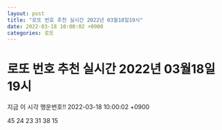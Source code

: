 ```yaml
---
layout: post
title: "로또 번호 추천 실시간 2022년 03월18일19시"
date: 2022-03-18 10:00:02 +0900
categories: 로또
---
```


# 로또 번호 추천 실시간 2022년 03월18일19시

지금 이 시각 행운번호!! 2022-03-18 10:00:02 +0900

 45  24  23  31  38  15 

